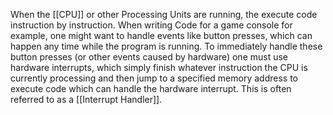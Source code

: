 When the [[CPU]] or other Processing Units are running, the execute code instruction by instruction. When writing Code for a game console for example, one might want to handle events like button presses, which can happen any time while the program is running. To immediately handle these button presses (or other events caused by hardware) one must use hardware interrupts, which simply finish whatever instruction the CPU is currently processing and then jump to a specified memory address to execute code which can handle the hardware interrupt. This is often referred to as a [[Interrupt Handler]]. 